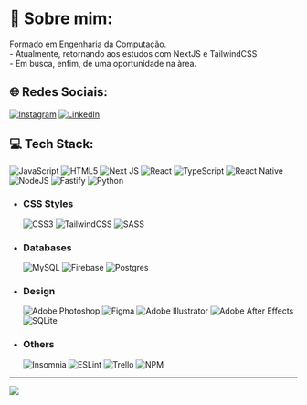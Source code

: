 ###

<!--
**EdsonGomesJR/edsongomesjr** is a ✨ _special_ ✨ repository because its `README.md` (this file) appears on your GitHub profile.

Here are some ideas to get you started:

- 🔭 I’m currently working on ...
- 🌱 I’m currently learning ...
- 👯 I’m looking to collaborate on ...
- 🤔 I’m looking for help with ...
- 💬 Ask me about ...
- 📫 How to reach me: ...
- 😄 Pronouns: ...
- ⚡ Fun fact: ...
-->
# 💫 Sobre mim:
Formado em Engenharia da Computação.<br>- Atualmente, retornando aos estudos com NextJS e TailwindCSS<br> - Em busca, enfim, de uma oportunidade na àrea.


## 🌐 Redes Sociais:
[![Instagram](https://img.shields.io/badge/Instagram-%23E4405F.svg?logo=Instagram&logoColor=white)](https://instagram.com/edsoon.gomes) [![LinkedIn](https://img.shields.io/badge/LinkedIn-%230077B5.svg?logo=linkedin&logoColor=white)](https://linkedin.com/in/https://www.linkedin.com/in/edsoongomes) 



## 💻 Tech Stack:
![JavaScript](https://img.shields.io/badge/javascript-%23323330.svg?style=flat&logo=javascript&logoColor=%23F7DF1E)  ![HTML5](https://img.shields.io/badge/html5-%23E34F26.svg?style=flat&logo=html5&logoColor=white)  ![Next JS](https://img.shields.io/badge/Next-black?style=flat&logo=next.js&logoColor=white) ![React](https://img.shields.io/badge/react-%2320232a.svg?style=flat&logo=react&logoColor=%2361DAFB) ![TypeScript](https://img.shields.io/badge/typescript-%23007ACC.svg?style=flat&logo=typescript&logoColor=white) ![React Native](https://img.shields.io/badge/react_native-%2320232a.svg?style=flat&logo=react&logoColor=%2361DAFB)   ![NodeJS](https://img.shields.io/badge/node.js-6DA55F?style=flat&logo=node.js&logoColor=white)  ![Fastify](https://img.shields.io/badge/fastify-%23000000.svg?style=flat&logo=fastify&logoColor=white) ![Python](https://img.shields.io/badge/python-3670A0?style=flat&logo=python&logoColor=ffdd54)
- ### CSS Styles 
     ![CSS3](https://img.shields.io/badge/css3-%231572B6.svg?style=flat&logo=css3&logoColor=white) ![TailwindCSS](https://img.shields.io/badge/tailwindcss-%2338B2AC.svg?style=flat&logo=tailwind-css&logoColor=white) ![SASS](https://img.shields.io/badge/SASS-hotpink.svg?style=flat&logo=SASS&logoColor=white) 
-  ### Databases
      ![MySQL](https://img.shields.io/badge/mysql-%2300f.svg?style=flat&logo=mysql&logoColor=white)  ![Firebase](https://img.shields.io/badge/firebase-%23039BE5.svg?style=flat&logo=firebase) ![Postgres](https://img.shields.io/badge/postgres-%23316192.svg?style=flat&logo=postgresql&logoColor=white)

- ### Design 
    ![Adobe Photoshop](https://img.shields.io/badge/adobephotoshop-%2331A8FF.svg?style=flat&logo=adobephotoshop&logoColor=white) 	![Figma](https://img.shields.io/badge/figma-%23F24E1E.svg?style=flat&logo=figma&logoColor=white) ![Adobe Illustrator](https://img.shields.io/badge/adobeillustrator-%23FF9A00.svg?style=flat&logo=adobeillustrator&logoColor=white) ![Adobe After Effects](https://img.shields.io/badge/Adobe%20After%20Effects-9999FF.svg?style=flat&logo=Adobe%20After%20Effects&logoColor=white) ![SQLite](https://img.shields.io/badge/sqlite-%2307405e.svg?style=flat&logo=sqlite&logoColor=white)
- ### Others  
     ![Insomnia](https://img.shields.io/badge/Insomnia-black?style=flat&logo=insomnia&logoColor=5849BE)    ![ESLint](https://img.shields.io/badge/ESLint-4B3263?style=flat&logo=eslint&logoColor=white) ![Trello](https://img.shields.io/badge/Trello-%23026AA7.svg?style=flat&logo=Trello&logoColor=white) ![NPM](https://img.shields.io/badge/NPM-%23000000.svg?style=flat&logo=npm&logoColor=white) 

<!-- <div align="center"> 
<img height="180em" src="https://github-readme-stats.vercel.app/api?username=EdsonGomesjr&theme=bear&hide_border=false&include_all_commits=false&count_private=false" alt="github stats"/>
<img height="180em" src="https://github-readme-stats.vercel.app/api/top-langs/?username=EdsonGomesjr&theme=bear&hide_border=false&include_all_commits=false&count_private=false&layout=compact" alt="github languages" />
</div> -->

---
[![](https://visitcount.itsvg.in/api?id=EdsonGomesjr&icon=7&color=6)](https://visitcount.itsvg.in)

<!-- Proudly created with GPRM ( https://gprm.itsvg.in ) -->



